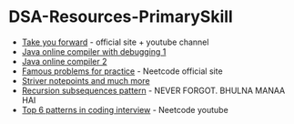 # DSA-Resources-PrimarySkill

- [Take you forward](https://takeuforward.org/) - official site + youtube channel
- [Java online compiler with debugging 1](https://www.onlinegdb.com/online_java_compiler)
- [Java online compiler 2](https://www.programiz.com/java-programming/online-compiler/)
- [Famous problems for practice](https://neetcode.io/practice) - Neetcode official site
- [Striver notepoints and much more](https://drive.google.com/drive/folders/15VfyQjpS7PixZT8ywokZeNLPvFWtXoyr?usp=sharing)
- [Recursion subsequences pattern](https://medium.com/p/19e5e5fddf8b) - NEVER FORGOT. BHULNA MANAA HAI
- [Top 6 patterns in coding interview](https://www.youtube.com/watch?v=ft0owvS5tQA) - Neetcode youtube
